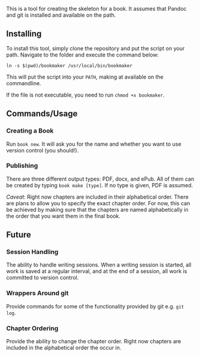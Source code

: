 This is a tool for creating the skeleton for a book.
It assumes that Pandoc and git is installed and available on the path.

## Installing

To install this tool, simply clone the repository and put the script on your path.
Navigate to the folder and execute the command below:

    ln -s $(pwd)/bookmaker /usr/local/bin/bookmaker

This will put the script into your `PATH`, making at available on the commandline.

If the file is not executable, you need to run `chmod +x bookmaker`.

## Commands/Usage

### Creating a Book

Run `book new`.
It will ask you for the name
and whether you want to use version control (you should!).

### Publishing

There are three different output types: PDF, docx, and ePub.
All of them can be created by typing `book make [type]`.
If no type is given, PDF is assumed.

*Caveat*: Right now chapters are included in their alphabetical order.
There are plans to allow you to specify the exact chapter order.
For now, this can be achieved by making sure that the chapters are named
alphabetically in the order that you want them in the final book.

## Future

### Session Handling

The ability to handle writing sessions.
When a writing session is started, all work is saved at a regular interval,
and at the end of a session, all work is committed to version control.

### Wrappers Around git

Provide commands for some of the functionality provided by git e.g. `git log`.

### Chapter Ordering

Provide the ability to change the chapter order.
Right now chapters are included in the alphabetical order the occur in.
